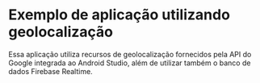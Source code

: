 # Exemplo de aplicação utilizando geolocalização
Essa aplicação utiliza recursos de geolocalização fornecidos pela API do Google integrada ao Android Studio, além de utilizar também o banco de dados Firebase Realtime.


